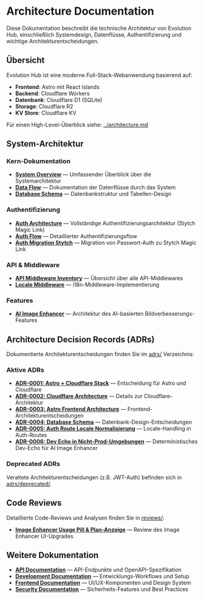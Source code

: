 # Architecture Documentation

Diese Dokumentation beschreibt die technische Architektur von Evolution Hub, einschließlich Systemdesign, Datenflüsse, Authentifizierung und wichtige Architekturentscheidungen.

## Übersicht

Evolution Hub ist eine moderne Full-Stack-Webanwendung basierend auf:
- **Frontend**: Astro mit React Islands
- **Backend**: Cloudflare Workers
- **Datenbank**: Cloudflare D1 (SQLite)
- **Storage**: Cloudflare R2
- **KV Store**: Cloudflare KV

Für einen High-Level-Überblick siehe: [../architecture.md](../architecture.md)

## System-Architektur

### Kern-Dokumentation

- **[System Overview](./system-overview.md)** — Umfassender Überblick über die Systemarchitektur
- **[Data Flow](./data-flow.md)** — Dokumentation der Datenflüsse durch das System
- **[Database Schema](./database-schema.md)** — Datenbankstruktur und Tabellen-Design

### Authentifizierung

- **[Auth Architecture](./auth-architecture.md)** — Vollständige Authentifizierungsarchitektur (Stytch Magic Link)
- **[Auth Flow](./auth-flow.md)** — Detaillierter Authentifizierungsflow
- **[Auth Migration Stytch](./auth-migration-stytch.md)** — Migration von Passwort-Auth zu Stytch Magic Link

### API & Middleware

- **[API Middleware Inventory](./api-middleware-inventory.md)** — Übersicht über alle API-Middlewares
- **[Locale Middleware](./locale-middleware.md)** — i18n-Middleware-Implementierung

### Features

- **[AI Image Enhancer](./ai-image-enhancer.md)** — Architektur des AI-basierten Bildverbesserungs-Features

## Architecture Decision Records (ADRs)

Dokumentierte Architekturentscheidungen finden Sie im [adrs/](./adrs/) Verzeichnis:

### Aktive ADRs

- **[ADR-0001: Astro + Cloudflare Stack](./adrs/0001-astro-cloudflare-stack.md)** — Entscheidung für Astro und Cloudflare
- **[ADR-0002: Cloudflare Architecture](./adrs/0002-cloudflare-architecture.md)** — Details zur Cloudflare-Architektur
- **[ADR-0003: Astro Frontend Architecture](./adrs/0003-astro-frontend-architecture.md)** — Frontend-Architekturentscheidungen
- **[ADR-0004: Database Schema](./adrs/0004-database-schema.md)** — Datenbank-Design-Entscheidungen
- **[ADR-0005: Auth Route Locale Normalisierung](./adrs/0005-auth-route-locale-normalisierung.md)** — Locale-Handling in Auth-Routes
- **[ADR-0006: Dev Echo in Nicht-Prod-Umgebungen](./adrs/0006-dev-echo-non-prod.md)** — Deterministisches Dev-Echo für AI Image Enhancer

### Deprecated ADRs

Veraltete Architekturentscheidungen (z.B. JWT-Auth) befinden sich in [adrs/deprecated/](./adrs/deprecated/).

## Code Reviews

Detaillierte Code-Reviews und Analysen finden Sie in [reviews/](./reviews/):

- **[Image Enhancer Usage Pill & Plan-Anzeige](./reviews/BEWERTUNG_LOGIKREVIEW_IMAGE-ENHANCER_USAGE-PILL_PLANANZEIGE.md)** — Review des Image Enhancer UI-Upgrades

## Weitere Dokumentation

- **[API Documentation](../api/)** — API-Endpunkte und OpenAPI-Spezifikation
- **[Development Documentation](../development/)** — Entwicklungs-Workflows und Setup
- **[Frontend Documentation](../frontend/)** — UI/UX-Komponenten und Design System
- **[Security Documentation](../security/)** — Sicherheits-Features und Best Practices
